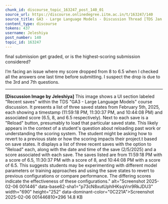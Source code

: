 ```yaml
---
chunk_id: discourse_topic_163247_post_140_01
source_url: https://discourse.onlinedegree.iitm.ac.in/t/163247/140
source_title: GA3 - Large Language Models - Discussion Thread [TDS Jan 2025]
content_type: discourse
tokens: 437
username: Jeleshiya
post_number: 140
topic_id: 163247
---
```


 final submission get graded, or is the highest-scoring submission considered?

I’m facing an issue where my score dropped from 8 to 6.5 when I checked all the answers one last time before submitting. I suspect the drop is due to the 3rd and 7th questions.

---

**[Discussion Image by Jeleshiya]** This image shows a UI section labeled "Recent saves" within the TDS "GA3 - Large Language Models" course discussion. It presents a list of three saved states from February 5th, 2025, each showing a timestamp (11:59:18 PM, 11:30:37 PM, and 10:44:08 PM) and associated score (6.5, 8, and 6.5 respectively). Next to each save is a "Reload" button, presumably to load that particular saved state. This likely appears in the context of a student's question about reloading past work or understanding the scoring system. The student might be asking how to revert to a previous state or how the scoring impacts their project.t based on save states. It displays a list of three recent saves with the option to "Reload" each, along with the date and time of the save (2/5/2025) and a score associated with each save. The saves listed are from 11:59:18 PM with a score of 6.5, 11:30:37 PM with a score of 8, and 10:44:08 PM with a score of 6.5. This suggests students may be experimenting with different model parameters or training approaches and using the save states to revert to previous configurations or compare performance. The differing scores indicate the effectiveness of these configurations." alt="Screenshot 2025-02-06 001446" data-base62-sha1="p73cN8xutUphlHKsqVnr9RkJDU3" width="690" height="252" data-dominant-color="0C221A">Screenshot 2025-02-06 001446810×296 14.8 KB
